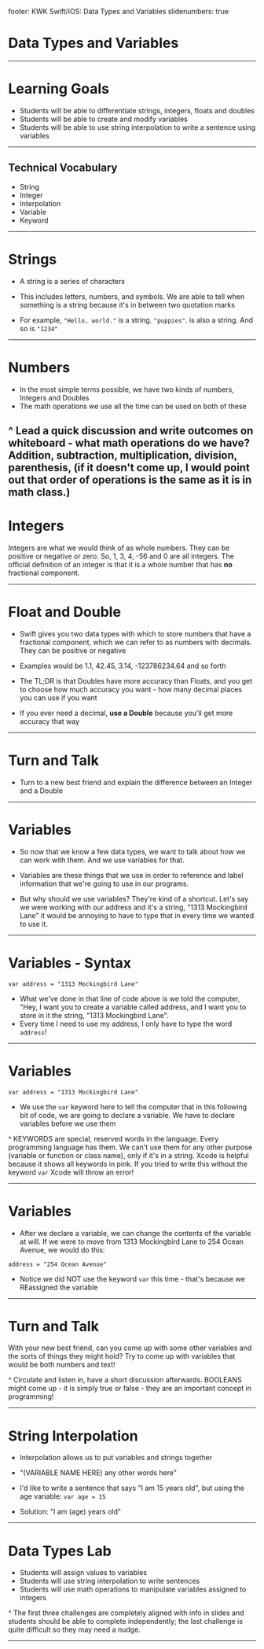 footer: KWK Swift/iOS: Data Types and Variables
slidenumbers: true

# Data Types and Variables

---

# Learning Goals

* Students will be able to differentiate strings, integers, floats and doubles
* Students will be able to create and modify variables
* Students will be able to use string interpolation to write a sentence using variables

---

## Technical Vocabulary

* String
* Integer
* Interpolation
* Variable
* Keyword

---

# Strings

* A string is a series of characters

* This includes letters, numbers, and symbols. We are able to tell when something is a string because it's in between two quotation marks

* For example, `"Hello, world."` is a string. `"puppies"`. is also a string. And so is `"1234"`

---

# Numbers

* In the most simple terms possible, we have two kinds of numbers, Integers and Doubles
* The math operations we use all the time can be used on both of these

^ Lead a quick discussion and write outcomes on whiteboard - what math operations do we have?
Addition, subtraction, multiplication, division, parenthesis, (if it doesn't come up, I would point out that order of operations is the same as it is in math class.)
---

# Integers

Integers are what we would think of as whole numbers. They can be positive or negative or zero. So, 1, 3, 4, -56 and 0 are all integers. The official definition of an integer is that it is a whole number that has **no** fractional component.

---

# Float and Double

* Swift gives you two data types with which to store numbers that have a fractional component, which we can refer to as numbers with decimals. They can be positive or negative

* Examples would be 1.1, 42.45, 3.14, -123786234.64 and so forth

* The TL;DR is that Doubles have more accuracy than Floats, and you get to choose how much accuracy you want - how many decimal places you can use if you want

* If you ever need a decimal, **use a Double** because you'll get more accuracy that way

---

# Turn and Talk

* Turn to a new best friend and explain the difference between an Integer and a Double

---

# Variables

* So now that we know a few data types, we want to talk about how we can work with them. And we use variables for that.

* Variables are these things that we use in order to reference and label information that we're going to use in our programs.

* But why should we use variables? They're kind of a shortcut. Let's say we were working with our address and it's a string, "1313 Mockingbird Lane" it would be annoying to have to type that in every time we wanted to use it.

---

# Variables - Syntax

```
var address = "1313 Mockingbird Lane"
```

* What we've done in that line of code above is we told the computer, "Hey, I want you to create a variable called address, and I want you to store in it the string, "1313 Mockingbird Lane".
* Every time I need to use my address, I only have to type the word `address`!

---

# Variables

```
var address = "1313 Mockingbird Lane"
```

* We use the `var` keyword here to tell the computer that in this following bit of code, we are going to declare a variable. We have to declare variables before we use them

^ KEYWORDS are special, reserved words in the language. Every programming language has them. We can't use them for any other purpose (variable or function or class name), only if it's in a string.
Xcode is helpful because it shows all keywords in pink.
If you tried to write this without the keyword `var` Xcode will throw an error!

---

# Variables

* After we declare a variable, we can change the contents of the variable at will. If we were to move from 1313 Mockingbird Lane to 254 Ocean Avenue, we would do this:

```
address = "254 Ocean Avenue"
```
* Notice we did NOT use the keyword `var` this time - that's because we REassigned the variable

---

# Turn and Talk

With your new best friend, can you come up with some other variables and the sorts of things they might hold? Try to come up with variables that would be both numbers and text!

^ Circulate and listen in, have a short discussion afterwards.
BOOLEANS might come up - it is simply true or false - they are an important concept in programming!

---

# String Interpolation

* Interpolation allows us to put variables and strings together
* "\(VARIABLE NAME HERE) any other words here"
* I'd like to write a sentence that says "I am 15 years old", but using the age variable: `var age = 15`

* Solution: "I am \(age) years old"

---

# Data Types Lab

* Students will assign values to variables
* Students will use string interpolation to write sentences
* Students will use math operations to manipulate variables assigned to integers

^ The first three challenges are completely aligned with info in slides and students should be able to complete independently; the last challenge is quite difficult so they may need a nudge.

---
